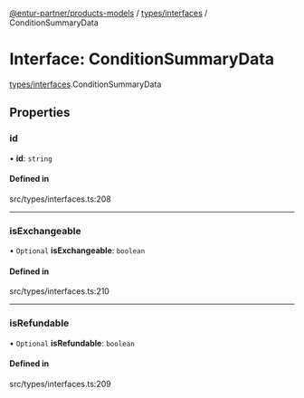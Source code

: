 [@entur-partner/products-models](../README.md) / [types/interfaces](../modules/types_interfaces.md) / ConditionSummaryData

# Interface: ConditionSummaryData

[types/interfaces](../modules/types_interfaces.md).ConditionSummaryData

## Properties

### id

• **id**: `string`

#### Defined in

src/types/interfaces.ts:208

___

### isExchangeable

• `Optional` **isExchangeable**: `boolean`

#### Defined in

src/types/interfaces.ts:210

___

### isRefundable

• `Optional` **isRefundable**: `boolean`

#### Defined in

src/types/interfaces.ts:209
